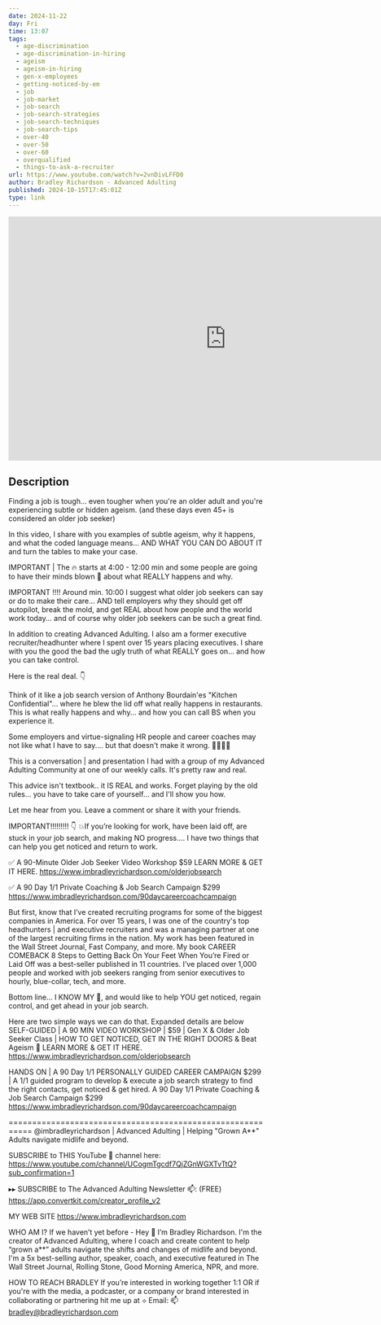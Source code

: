 ```yaml
---
date: 2024-11-22
day: Fri
time: 13:07
tags:
  - age-discrimination
  - age-discrimination-in-hiring
  - ageism
  - ageism-in-hiring
  - gen-x-employees
  - getting-noticed-by-em
  - job
  - job-market
  - job-search
  - job-search-strategies
  - job-search-techniques
  - job-search-tips
  - over-40
  - over-50
  - over-60
  - overqualified
  - things-to-ask-a-recruiter
url: https://www.youtube.com/watch?v=2vnDivLFFD0
author: Bradley Richardson - Advanced Adulting
published: 2024-10-15T17:45:01Z
type: link
---
```


<iframe width="854" height="480" src="https://www.youtube.com/embed/2vnDivLFFD0" frameborder="0" allowfullscreen></iframe>

## Description
Finding a job is tough... even tougher when you're an older adult and you're experiencing subtle or hidden ageism. (and these days even 45+ is considered an older job seeker)

In this video, I share with you examples of subtle ageism, why it happens, and what the coded language means... AND WHAT YOU CAN DO ABOUT IT and turn the tables to make your case.

IMPORTANT | The 🔥 starts at 4:00 - 12:00 min and some people are going to have their minds blown 🤯 about what REALLY happens and why.  

IMPORTANT !!!! Around min. 10:00 I suggest what older job seekers can say or do to make their care... AND tell employers why they should get off autopilot, break the mold, and get REAL about how people and the world work today... and of course why older job seekers can be such a great find. 

In addition to creating Advanced Adulting. I also am a former executive recruiter/headhunter where I spent over 15 years placing executives. I share with you the good the bad the ugly truth of what REALLY goes on... and how you can take control. 

Here is the real deal. 👇

Think of it like a job search version of Anthony Bourdain'es "Kitchen Confidential"... where he blew the lid off what really happens in restaurants. This is what really happens and why... and how you can call BS when you experience it. 

Some employers and virtue-signaling HR people and career coaches may not like what I have to say.... but that doesn't make it wrong. 🤷‍♂️💯🎯

This is a conversation | and presentation I had with a group of my Advanced Adulting Community at one of our weekly calls. It's pretty raw and real. 

This advice isn't textbook.. it IS REAL and works. Forget playing by the old rules... you have to take care of yourself... and I'll show you how. 

Let me hear from you. Leave a comment or share it with your friends. 

IMPORTANT!!!!!!!!! 👇
💥If you’re looking for work, have been laid off, are stuck in your job search, and making NO progress…. I have two things that can help you get noticed and return to work. 

✅ A 90-Minute Older Job Seeker Video Workshop $59 
LEARN MORE & GET IT HERE. 
https://www.imbradleyrichardson.com/olderjobsearch

✅ A 90 Day 1/1 Private Coaching & Job Search Campaign $299 
 https://www.imbradleyrichardson.com/90daycareercoachcampaign 

But first, know that I’ve created recruiting programs for some of the biggest companies in America. For over 15 years, I was one of the country's top headhunters | and executive recruiters and was a managing partner at one of the largest recruiting firms in the nation. My work has been featured in the Wall Street Journal, Fast Company, and more. My book CAREER COMEBACK 8 Steps to Getting Back On Your Feet When You’re Fired or Laid Off was a best-seller published in 11 countries. I’ve placed over 1,000 people and worked with job seekers ranging from senior executives to hourly, blue-collar, tech, and more.

Bottom line… I KNOW MY 💩, and would like to help YOU get noticed, regain control, and get ahead in your job search. 

Here are two simple ways we can do that. Expanded details are below
SELF-GUIDED | A 90 MIN VIDEO WORKSHOP | $59 | Gen X & Older Job Seeker Class | HOW TO GET NOTICED, GET IN THE RIGHT DOORS & Beat Ageism 🎯 LEARN MORE & GET IT HERE. https://www.imbradleyrichardson.com/olderjobsearch

HANDS ON | A 90 Day 1/1 PERSONALLY GUIDED CAREER CAMPAIGN $299 | A 1/1 guided program to develop & execute a job search strategy to find the right contacts, get noticed & get hired. A 90 Day 1/1 Private Coaching & Job Search Campaign $299  https://www.imbradleyrichardson.com/90daycareercoachcampaign 

===========================================================
@imbradleyrichardson | Advanced Adulting | Helping "Grown A**" Adults navigate midlife and beyond.

SUBSCRIBE to THIS YouTube 🎥 channel here: https://www.youtube.com/channel/UCogmTgcdf7QjZGnWGXTvTtQ?sub_confirmation=1 

▸▸ SUBSCRIBE  to The Advanced Adulting Newsletter 📫: (FREE) https://app.convertkit.com/creator_profile_v2

MY WEB SITE 
https://www.imbradleyrichardson.com

WHO AM I?
If we haven’t yet before - Hey 👋 I’m Bradley Richardson. I'm the creator of Advanced Adulting, where I coach and create content to help “grown a**” adults navigate the shifts and changes of midlife and beyond. I'm a 5x best-selling author, speaker, coach, and executive featured in The Wall Street Journal, Rolling Stone, Good Morning America, NPR, and more. 

HOW TO REACH BRADLEY  If you’re interested in working together 1:1 OR if you're with the media, a podcaster, or a company or brand interested in collaborating or partnering hit me up at ⟡ Email: 📫 bradley@bradleyrichardson.com